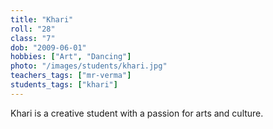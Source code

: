 ```yaml
---
title: "Khari"
roll: "28"
class: "7"
dob: "2009-06-01"
hobbies: ["Art", "Dancing"]
photo: "/images/students/khari.jpg"
teachers_tags: ["mr-verma"]
students_tags: ["khari"]
---
```

Khari is a creative student with a passion for arts and culture.